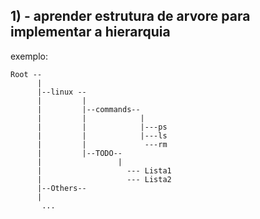 ## 1) - aprender estrutura de arvore para implementar a hierarquia

  exemplo: 

    Root --
          |
          |--linux --
          |         |
          |         |--commands--
          |         |            |
          |         |            |---ps
          |         |            |---ls
          |         |             ---rm
          |         |--TODO--
          |                 |
          |                   --- Lista1
          |                   --- Lista2
          |--Others--
          |
           ...